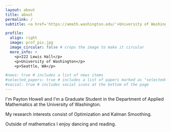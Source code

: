 ```yaml
---
layout: about
title: about
permalink: /
subtitle: <a href='https://amath.washington.edu/'>University of Washington</a>

profile:
  align: right
  image: prof_pic.jpg
  image_circular: false # crops the image to make it circular
  more_info: >
    <p>222 Lewis Hall</p>
    <p>University of Washington</p>
    <p>Seattle, WA</p>

#news: true # includes a list of news items
#selected_papers: true # includes a list of papers marked as "selected={true}"
#social: true # includes social icons at the bottom of the page
---
```


I'm Payton Howell and I'm a Graduate Student in the Department of Applied Mathematics at the University of Washington. 

My research interests consist of Optimization and Kalman Smoothing. 

Outside of mathematics I enjoy dancing and reading. 

